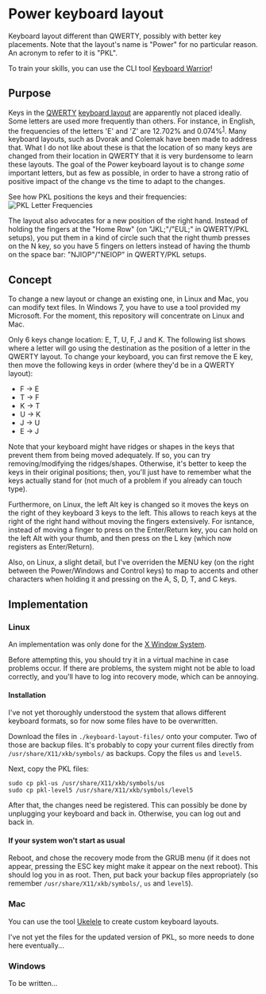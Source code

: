 # Power keyboard layout

Keyboard layout different than QWERTY, possibly with better key placements. Note
that the layout's name is "Power" for no particular reason. An acronym to
refer to it is "PKL".

To train your skills, you can use the CLI tool [Keyboard
Warrior](https://github.com/pat-laugh/keyboard-warrior)!

## Purpose

Keys in the [QWERTY](https://en.wikipedia.org/wiki/QWERTY) [keyboard layout](https://en.wikipedia.org/wiki/Keyboard_layout)
are apparently not placed ideally. Some letters are used more frequently than others. For instance,
in English, the frequencies of the letters 'E' and 'Z' are 12.702% and 0.074%<sup>[1]</sup>.
Many keyboard layouts, such as Dvorak and Colemak have been made to address that. What I do
not like about these is that the location of so many keys are changed from their location
in QWERTY that it is very burdensome to learn these layouts. The goal of the Power keyboard layout
is to change *some* important letters, but as few as possible, in order to have a strong ratio
of positive impact of the change vs the time to adapt to the changes.

[1]: https://en.wikipedia.org/wiki/Letter_frequency

See how PKL positions the keys and their frequencies:
![PKL Letter Frequencies](https://github.com/pat-laugh/power-keyboard-layout/blob/master/pkl.png)

The layout also advocates for a new position of the right hand. Instead of
holding the fingers at the "Home Row" (on "JKL;"/"EUL;" in QWERTY/PKL setups),
you put them in a kind of circle such that the right thumb presses on the N key,
so you have 5 fingers on letters instead of having the thumb on the space bar:
"NJIOP"/"NEIOP" in QWERTY/PKL setups.

## Concept

To change a new layout or change an existing one, in Linux and Mac, you can
modify text files.
In Windows 7, you have to use a tool provided my Microsoft. For the moment, this repository
will concentrate on Linux and Mac.

Only 6 keys change location: E, T, U, F, J and K. The following list shows where a letter
will go using the destination as the position of a letter in the QWERTY layout.
To change your keyboard, you can first remove the E key, then move the following
keys in order (where they'd be in a QWERTY layout):

- F &rarr; E
- T &rarr; F
- K &rarr; T
- U &rarr; K
- J &rarr; U
- E &rarr; J

Note that your keyboard might have ridges or shapes in the keys that prevent
them from being moved adequately. If so, you can try removing/modifying the
ridges/shapes. Otherwise, it's better to keep the keys in their original
positions; then, you'll just have to remember what the keys actually stand for
(not much of a problem if you already can touch type).

Furthermore, on Linux, the left Alt key is changed so it moves the keys on the
right of they keyboard 3 keys to the left. This allows to reach keys at the
right of the right hand without moving the fingers extensively. For isntance,
instead of moving a finger to press on the Enter/Return key, you can hold on
the left Alt with your thumb, and then press on the L key (which now registers
as Enter/Return).

Also, on Linux, a slight detail, but I've overriden the MENU key (on the right
between the Power/Windows and Control keys) to map to accents and other
characters when holding it and pressing on the A, S, D, T, and C keys.

## Implementation

### Linux

An implementation was only done for the [X Window
System](https://en.wikipedia.org/wiki/X.Org_Server).

Before attempting this, you should try it in a virtual machine in case problems
occur. If there are problems, the system might not be able to load correctly,
and you'll have to log into recovery mode, which can be
annoying.

#### Installation

I've not yet thoroughly understood the system that allows different keyboard
formats, so for now some files have to be overwritten.

Download the files in `./keyboard-layout-files/` onto your computer. Two of
those are backup files. It's probably to copy your current files directly from
`/usr/share/X11/xkb/symbols/` as backups. Copy the files `us` and `level5`.

Next, copy the PKL files:
```
sudo cp pkl-us /usr/share/X11/xkb/symbols/us
sudo cp pkl-level5 /usr/share/X11/xkb/symbols/level5
```

After that, the changes need be registered. This can possibly be done by
unplugging your keyboard and back in. Otherwise, you can log out and back in.

#### If your system won't start as usual

Reboot, and chose the recovery mode from the GRUB menu (if it does not
appear, pressing the ESC key might make it appear on the next reboot). This
should log you in as root. Then, put back your backup files appropriately (so
remember `/usr/share/X11/xkb/symbols/`, `us` and `level5`).

### Mac

You can use the tool [Ukelele](https://software.sil.org/ukelele/) to create
custom keyboard layouts.

I've not yet the files for the updated version of PKL, so more needs to done
here eventually...

### Windows

To be written...
